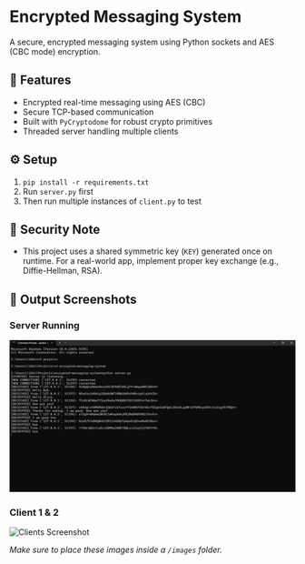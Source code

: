# Encrypted Messaging System

A secure, encrypted messaging system using Python sockets and AES (CBC mode) encryption.

## 🔐 Features
- Encrypted real-time messaging using AES (CBC)
- Secure TCP-based communication
- Built with `PyCryptodome` for robust crypto primitives
- Threaded server handling multiple clients

## ⚙️ Setup
1. `pip install -r requirements.txt`
2. Run `server.py` first
3. Then run multiple instances of `client.py` to test

## 🧠 Security Note
- This project uses a shared symmetric key (`KEY`) generated once on runtime. For a real-world app, implement proper key exchange (e.g., Diffie-Hellman, RSA).

## 📸 Output Screenshots

### Server Running
![Server Screenshot](images/server%20screenshot.png)

### Client 1 & 2
![Clients Screenshot](images/clients%20screenshot.png)


*Make sure to place these images inside a `/images` folder.*
